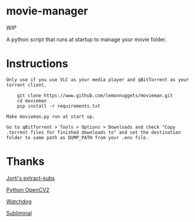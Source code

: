 # movie-manager

*WIP*

A python script that runs at startup to manage your movie folder.

# Instructions

    Only use if you use VLC as your media player and qBitTorrent as your torrent client.

        git clone https://www.github.com/lemonnuggets/movieman.git
        cd movieman
        pip install -r requirements.txt
    
    Make movieman.py run at start up.

    Go to qBitTorrent > Tools > Options > Downloads and check "Copy .torrent files for finished downloads to" and set the destination folder to same path as DUMP_PATH from your .env file.

# Thanks

[Jorti's extract-subs](https://github.com/jorti/extract-subs)

[Python OpenCV2](https://pypi.org/project/opencv-python/)

[Watchdog](https://pypi.org/project/watchdog/)

[Subliminal](https://pypi.org/project/subliminal/)